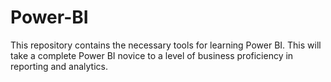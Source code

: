 # Power-BI
This repository contains the necessary tools for learning Power BI. This will take a complete Power BI novice to a level of business proficiency in reporting and analytics.
